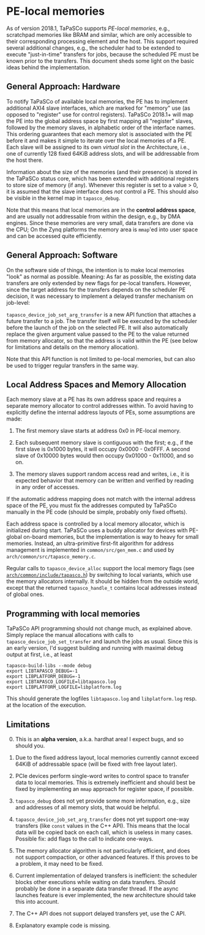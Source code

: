 PE-local memories
=================

As of version 2018.1, TaPaSCo supports _PE-local memories_, e.g., scratchpad
memories like BRAM and similar, which are only accessible to their corresponding
processing element and the host. This support required several additional
changes, e.g., the scheduler had to be extended to execute "just-in-time"
transfers for jobs, because the scheduled PE must be known prior to the
transfers. This document sheds some light on the basic ideas behind the
implementation.

General Approach: Hardware
--------------------------

To notify TaPaSCo of available local memories, the PE has to implement
additional AXI4 slave interfaces, which are marked for "memory" use (as opposed
to "register" use for control registers). TaPaSCo 2018.1+ will map the PE into
the global address space by first mapping all "register" slaves, followed by the
memory slaves, in alphabetic order of the interface names. This ordering
guarantees that each memory slot is associated with the PE before it and makes
it simple to iterate over the local memories of a PE. Each slave will be
assigned to its own _virtual slot_ in the Architecture, i.e., one of currently
128 fixed 64KiB address slots, and will be addressable from the host there.

Information about the size of the memories (and their presence) is stored in the
TaPaSCo status core, which has been extended with additional registers to store
size of memory (if any). Whenever this register is set to a value > 0, it is
assumed that the slave interface does _not_ control a PE. This should also be
visible in the kernel map in `tapasco_debug`.

Note that this means that local memories are in the **control address space**,
and are usually not addressable from within the design, e.g., by DMA engines.
Since these memories are very small, data transfers are done via the CPU; On the
Zynq platforms the memory area is `mmap`'ed into user space and can be accessed
quite efficiently. 

General Approach: Software
--------------------------

On the software side of things, the intention is to make local memories "look"
as normal as possible. Meaning: As far as possible, the existing data transfers
are only extended by new flags for pe-local transfers. However, since the target
address for the transfers depends on the scheduler PE decision, it was necessary
to implement a delayed transfer mechanism on job-level:

`tapasco_device_job_set_arg_transfer` is a new API function that attaches a
future transfer to a job. The transfer itself will be executed by the scheduler
before the launch of the job on the selected PE. It will also automatically
replace the given argument value passed to the PE to the value returned from
memory allocator, so that the address is valid within the PE (see below for
limitations and details on the memory allocation).

Note that this API function is not limited to pe-local memories, but can also be
used to trigger regular transfers in the same way.

Local Address Spaces and Memory Allocation
------------------------------------------

Each memory slave at a PE has its own address space and requires a separate
memory allocator to control addresses within. To avoid having to explicitly
define the internal address layouts of PEs, some assumptions are made:

  1.  The first memory slave starts at address 0x0 in PE-local memory.

  2.  Each subsequent memory slave is contiguous with the first; e.g., if
      the first slave is 0x1000 bytes, it will occupy 0x0000 - 0x0FFF. A second
      slave of 0x10000 bytes would then occupy 0x01000 - 0x11000, and so on.

  3.  The memory slaves support random access read and writes, i.e., it is
      expected behavior that memory can be written and verified by reading in
      any order of accesses.

If the automatic address mapping does not match with the internal address space
of the PE, you must fix the addresses computed by TaPaSCo manually in the PE
code (should be simple, probably only fixed offsets).

Each address space is controlled by a local memory allocator, which is
initialized during start. TaPaSCo uses a buddy allocator for devices with
PE-global on-board memories, but the implementation is way to heavy for small
memories. Instead, an ultra-primitive first-fit algorithm for address management
is implemented in `common/src/gen_mem.c` and used by
`arch/common/src/tapasco_memory.c`.

Regular calls to `tapasco_device_alloc` support the local memory flags (see
[`arch/common/include/tapasco.h`](arch/common/include/tapasco.h)) by switching
to local variants, which use the memory allocators internally. It should be
hidden from the outside world, except that the returned `tapasco_handle_t`
contains local addresses instead of global ones.

Programming with local memories
-------------------------------

TaPaSCo API programming should not change much, as explained above. Simply
replace the manual allocations with calls to `tapasco_device_job_set_transfer`
and launch the jobs as usual. Since this is an early version, I'd suggest
building and running with maximal debug output at first, i.e., at least


```
tapasco-build-libs --mode debug
export LIBTAPASCO_DEBUG=-1
export LIBPLATFORM_DEBUG=-1
export LIBTAPASCO_LOGFILE=libtapasco.log
export LIBPLATFORM_LOGFILE=libplatform.log
```

This should generate the logfiles `libtapasco.log` and `libplatform.log` resp.
at the location of the execution.

Limitations
-----------

  0.  This is an **alpha version**, a.k.a. hardhat area! I expect bugs, and so
      should you.

  1.  Due to the fixed address layout, local memories currently cannot exceed
      64KiB of addressable space (will be fixed with free layout later).

  2.  PCIe devices perform single-word writes to control space to transfer data
      to local memories. This is extremely inefficient and should best be fixed
      by implementing an `mmap` approach for register space, if possible.

  3.  `tapasco_debug` does not yet  provide some more information, e.g., size
      and addresses of all memory slots, that would be helpful.

  4.  `tapasco_device_job_set_arg_transfer` does not yet support one-way
      transfers (like `const` values in the C++ API). This means that the local
      data will be copied back on each call, which is useless in many cases.
      Possible fix: add flags to the call to indicate one-ways.

  5.  The memory allocator algorithm is not particularly efficient, and does not
      support compaction, or other advanced features. If this proves to be a
      problem, it may need to be fixed.

  6.  Current implementation of delayed transfers is inefficient: the scheduler
      blocks other executions while waiting on data transfers. Should probably
      be done in a separate data transfer thread. If the async launches feature
      is ever implemented, the new architecture should take this into account.

  7.  The C++ API does not support delayed transfers yet, use the C API.

  8.  Explanatory example code is missing.

